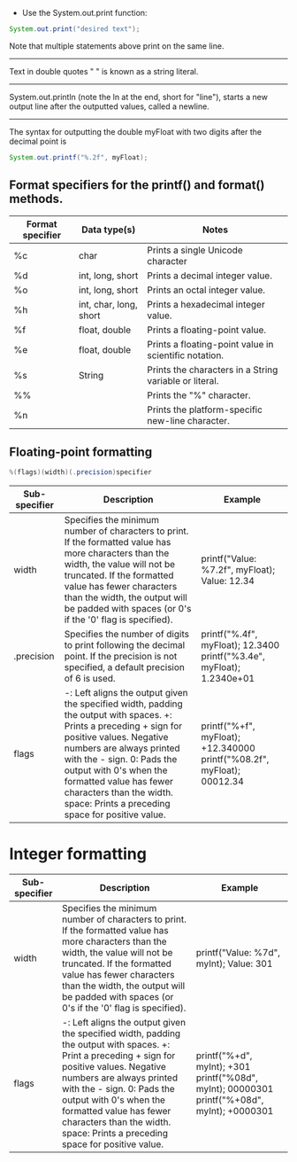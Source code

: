 - Use the System.out.print function:
```java
System.out.print("desired text");
```

Note that multiple statements above print on the same line.

---

Text in double quotes " " is known as a string literal. 

---

System.out.println (note the ln at the end, short for "line"), starts a new output line after the outputted values, called a newline.

---

The syntax for outputting the double myFloat with two digits after the decimal point is
```java
System.out.printf("%.2f", myFloat);
```

## Format specifiers for the printf() and format() methods.

| Format specifier | Data type(s)|	Notes |
| ----- | ------ | -------|
| %c |	char	| Prints a single Unicode character |
| %d |	int, long, short |	Prints a decimal integer value. |
| %o |	int, long, short |	Prints an octal integer value. |
| %h |	int, char, long, short |	Prints a hexadecimal integer value. |
| %f | 	float, double |	Prints a floating-point value. |
| %e |	float, double |	Prints a floating-point value in scientific notation. |
| %s |	String | Prints the characters in a String variable or literal. |
| %% | | Prints the "%" character. |
| %n | | Prints the platform-specific new-line character. |

## Floating-point formatting

```java
%(flags)(width)(.precision)specifier
```
| Sub-specifier |	Description |	Example |
| --- | --- | --- |
| width |	Specifies the minimum number of characters to print. If the formatted value has more characters than the width, the value will not be truncated. If the formatted value has fewer characters than the width, the output will be padded with spaces (or 0's if the '0' flag is specified). |	printf("Value: %7.2f", myFloat); Value:   12.34 |
| .precision |	Specifies the number of digits to print following the decimal point. If the precision is not specified, a default precision of 6 is used. |	printf("%.4f", myFloat); 12.3400 printf("%3.4e", myFloat); 1.2340e+01 |
| flags |	-: Left aligns the output given the specified width, padding the output with spaces. +: Prints a preceding + sign for positive values. Negative numbers are always printed with the - sign. 0: Pads the output with 0's when the formatted value has fewer characters than the width. space: Prints a preceding space for positive value. | printf("%+f", myFloat); +12.340000 printf("%08.2f", myFloat); 00012.34 |

#  Integer formatting
| Sub-specifier |	Description |	Example |
| --- | --- | --- |
| width | Specifies the minimum number of characters to print. If the formatted value has more characters than the width, the value will not be truncated. If the formatted value has fewer characters than the width, the output will be padded with spaces (or 0's if the '0' flag is specified). | printf("Value: %7d", myInt);  Value:     301 |
| flags |	-: Left aligns the output given the specified width, padding the output with spaces.  +: Print a preceding + sign for positive values. Negative numbers are always printed with the - sign. 0: Pads the output with 0's when the formatted value has fewer characters than the width. space: Prints a preceding space for positive value. |	printf("%+d", myInt);   +301 printf("%08d", myInt);   00000301  printf("%+08d", myInt);  +0000301 |
